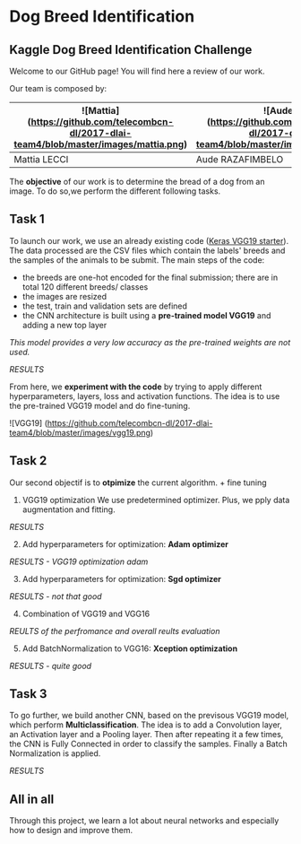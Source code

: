 # Dog Breed Identification
## Kaggle Dog Breed Identification Challenge

Welcome to our GitHub page! You will find here a review of our work.

Our team is composed by:

![Mattia] (https://github.com/telecombcn-dl/2017-dlai-team4/blob/master/images/mattia.png)|![Aude] (https://github.com/telecombcn-dl/2017-dlai-team4/blob/master/images/aude.png)|![Paolo] (https://github.com/telecombcn-dl/2017-dlai-team4/blob/master/images/paolo.png)            
------------ | ------------ |------------ 
  Mattia LECCI |   Aude RAZAFIMBELO |   Paolo TESTOLINA

The **objective** of our work is to determine the bread of a dog from an image. To do so,we perform the different following tasks.


## Task 1

To launch our work, we use an already existing code ([Keras VGG19 starter](https://www.kaggle.com/orangutan/keras-vgg19-starter/notebook)). The data processed are the CSV files which contain the labels' breeds and the samples of the animals to be submit. The main steps of the code:
* the breeds are one-hot encoded for the final submission; there are in total 120 different breeds/ classes
* the images are resized
* the test, train and validation sets are defined
* the CNN architecture is built using a **pre-trained model VGG19** and adding a new top layer

*This model provides a very low accuracy as the pre-trained weights are not used.*

*RESULTS*

From here, we **experiment with the code** by trying to apply different hyperparameters, layers, loss and activation functions.
The idea is to use the pre-trained VGG19 model and do fine-tuning.

![VGG19] (https://github.com/telecombcn-dl/2017-dlai-team4/blob/master/images/vgg19.png)  


## Task 2

Our second objectif is to **otpimize** the current algorithm. + fine tuning

1. VGG19 optimization
We use predetermined optimizer. Plus, we pply data augmentation and fitting.

*RESULTS*

2. Add hyperparameters for optimization: **Adam optimizer**

*RESULTS - VGG19 optimization adam*

3. Add hyperparameters for optimization: **Sgd optimizer**

*RESULTS - not that good*

4. Combination of VGG19 and VGG16

*REULTS of the perfromance and overall reults evaluation*

5. Add BatchNormalization to VGG16: **Xception optimization**

*RESULTS - quite good*


## Task 3

To go further, we build another CNN, based on the previsous VGG19 model, which perform **Multiclassification**.
The idea is to add a Convolution layer, an Activation layer and a Pooling layer. Then after repeating it a few times, the CNN is Fully Connected in order to classify the samples. Finally a Batch Normalization is applied.

*RESULTS*

## All in all

Through this project, we learn a lot about neural networks and especially how to design and improve them. 
